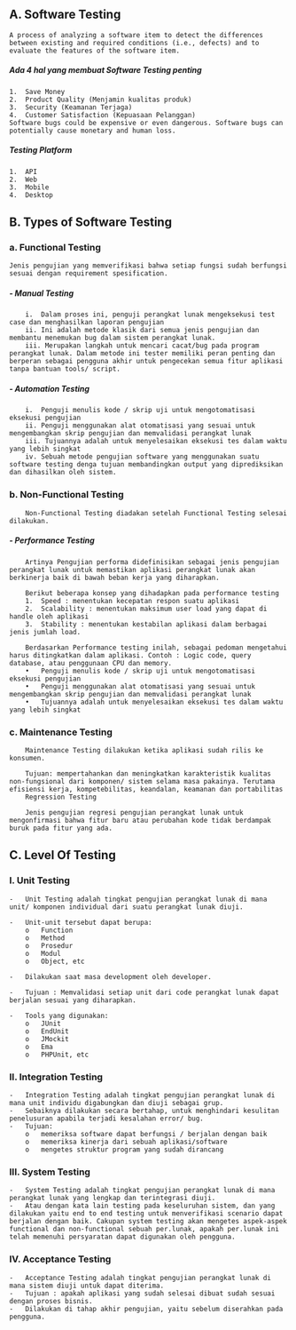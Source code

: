 ## A.	Software Testing

    A process of analyzing a software item to detect the differences between existing and required conditions (i.e., defects) and to evaluate the features of the software item.

##### Ada 4 hal yang membuat Software Testing penting
    1.	Save Money
    2.	Product Quality (Menjamin kualitas produk)
    3.	Security (Keamanan Terjaga)
    4.	Customer Satisfaction (Kepuasaan Pelanggan)
    Software bugs could be expensive or even dangerous. Software bugs can potentially cause monetary and human loss.

##### Testing Platform 
    1.	API 
    2.	Web
    3.	Mobile
    4.	Desktop


## B.	Types of Software Testing

### a.	Functional Testing
    Jenis pengujian yang memverifikasi bahwa setiap fungsi sudah berfungsi sesuai dengan requirement spesification.

##### -	Manual Testing 
        i.	Dalam proses ini, penguji perangkat lunak mengeksekusi test case dan menghasilkan laporan pengujian
        ii.	Ini adalah metode klasik dari semua jenis pengujian dan membantu menemukan bug dalam sistem perangkat lunak.
        iii. Merupakan langkah untuk mencari cacat/bug pada program perangkat lunak. Dalam metode ini tester memiliki peran penting dan berperan sebagai pengguna akhir untuk pengecekan semua fitur aplikasi tanpa bantuan tools/ script.
        
##### -	Automation Testing 
        i.	Penguji menulis kode / skrip uji untuk mengotomatisasi eksekusi pengujian
        ii.	Penguji menggunakan alat otomatisasi yang sesuai untuk mengembangkan skrip pengujian dan memvalidasi perangkat lunak
        iii. Tujuannya adalah untuk menyelesaikan eksekusi tes dalam waktu yang lebih singkat
        iv.	Sebuah metode pengujian software yang menggunakan suatu software testing denga tujuan membandingkan output yang diprediksikan dan dihasilkan oleh sistem.


### b.	Non-Functional Testing
        Non-Functional Testing diadakan setelah Functional Testing selesai dilakukan.
    
##### - Performance Testing
        Artinya Pengujian performa didefinisikan sebagai jenis pengujian perangkat lunak untuk memastikan aplikasi perangkat lunak akan berkinerja baik di bawah beban kerja yang diharapkan.

        Berikut beberapa konsep yang dihadapkan pada performance testing
        1.	Speed : menentukan kecepatan respon suatu aplikasi
        2.	Scalability : menentukan maksimum user load yang dapat di handle oleh aplikasi
        3.	Stability : menentukan kestabilan aplikasi dalam berbagai jenis jumlah load.

        Berdasarkan Performance testing inilah, sebagai pedoman mengetahui harus ditingkatkan dalam aplikasi. Contoh : Logic code, query database, atau penggunaan CPU dan memory.
        •	Penguji menulis kode / skrip uji untuk mengotomatisasi eksekusi pengujian
        •	Penguji menggunakan alat otomatisasi yang sesuai untuk mengembangkan skrip pengujian dan memvalidasi perangkat lunak
        •	Tujuannya adalah untuk menyelesaikan eksekusi tes dalam waktu yang lebih singkat

### c.	Maintenance Testing
        Maintenance Testing dilakukan ketika aplikasi sudah rilis ke konsumen. 
        
        Tujuan: mempertahankan dan meningkatkan karakteristik kualitas non-fungsional dari komponen/ sistem selama masa pakainya. Terutama efisiensi kerja, kompetebilitas, keandalan, keamanan dan portabilitas
        Regression Testing

        Jenis pengujian regresi pengujian perangkat lunak untuk mengonfirmasi bahwa fitur baru atau perubahan kode tidak berdampak buruk pada fitur yang ada.


## C.	Level Of Testing

### I.	Unit Testing
    -	Unit Testing adalah tingkat pengujian perangkat lunak di mana unit/ komponen individual dari suatu perangkat lunak diuji.

    -	Unit-unit tersebut dapat berupa: 
        o	Function
        o	Method
        o	Prosedur
        o	Modul
        o	Object, etc

    -	Dilakukan saat masa development oleh developer.

    -	Tujuan : Memvalidasi setiap unit dari code perangkat lunak dapat berjalan sesuai yang diharapkan.

    -	Tools yang digunakan: 
        o	JUnit
        o	EndUnit
        o	JMockit
        o	Ema
        o	PHPUnit, etc

### II.	Integration Testing
    -	Integration Testing adalah tingkat pengujian perangkat lunak di mana unit individu digabungkan dan diuji sebagai grup.
    -	Sebaiknya dilakukan secara bertahap, untuk menghindari kesulitan penelusuran apabila terjadi kesalahan error/ bug.
    -	Tujuan: 
        o	memeriksa software dapat berfungsi / berjalan dengan baik
        o	memeriksa kinerja dari sebuah aplikasi/software
        o	mengetes struktur program yang sudah dirancang

### III.	System Testing
    -	System Testing adalah tingkat pengujian perangkat lunak di mana perangkat lunak yang lengkap dan terintegrasi diuji.
    -	Atau dengan kata lain testing pada keseluruhan sistem, dan yang dilakukan yaitu end to end testing untuk menverifikasi scenario dapat berjalan dengan baik. Cakupan system testing akan mengetes aspek-aspek functional dan non-functional sebuah per.lunak, apakah per.lunak ini telah memenuhi persyaratan dapat digunakan oleh pengguna.


### IV.	Acceptance Testing
    -	Acceptance Testing adalah tingkat pengujian perangkat lunak di mana sistem diuji untuk dapat diterima.
    -	Tujuan : apakah aplikasi yang sudah selesai dibuat sudah sesuai dengan proses bisnis.
    -	Dilakukan di tahap akhir pengujian, yaitu sebelum diserahkan pada pengguna.


